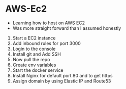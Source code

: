 # AWS-Ec2

- Learning how to host on AWS EC2
- Was more straight forward than I assumed honestly

1. Start a EC2 instance
2. Add inbound rules for port 3000
3. Login to the console
4. Install git and Add SSH
5. Now pull the repo
6. Create env variables
7. Start the docker service
8. Install Nginx for default port 80 and to get https
9. Assign domain by using Elastic IP and Route53